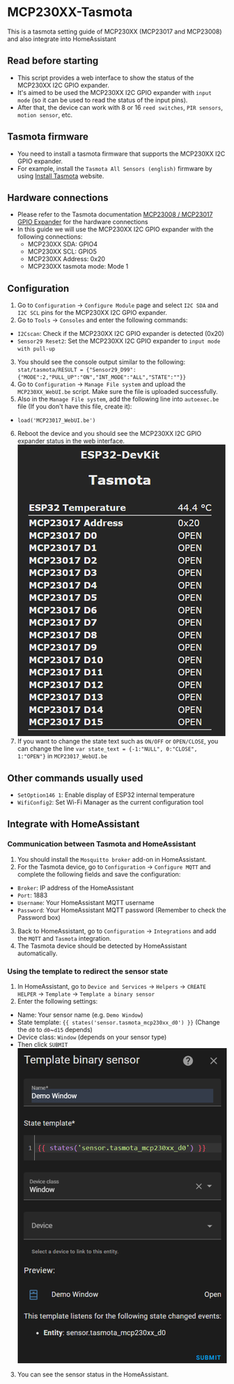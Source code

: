 # MCP230XX-Tasmota
This is a tasmota setting guide of MCP230XX (MCP23017 and MCP23008) and also integrate into HomeAssistant

## Read before starting
* This script provides a web interface to show the status of the MCP230XX I2C GPIO expander.
* It's aimed to be used the MCP230XX I2C GPIO expander with `input mode` (so it can be used to read the status of the input pins).
* After that, the device can work with 8 or 16 `reed switches`, `PIR sensors`, `motion sensor`, etc.

## Tasmota firmware
* You need to install a tasmota firmware that supports the MCP230XX I2C GPIO expander.
* For example, install the `Tasmota All Sensors (english)` firmware by using [Install Tasmota](https://tasmota.github.io/install/) website.

## Hardware connections
* Please refer to the Tasmota documentation [MCP23008 / MCP23017 GPIO Expander](https://tasmota.github.io/docs/MCP230xx/) for the hardware connections
* In this guide we will use the MCP230XX I2C GPIO expander with the following connections:
  * MCP230XX SDA: GPIO4
  * MCP230XX SCL: GPIO5
  * MCP230XX Address: 0x20
  * MCP230XX tasmota mode: Mode 1

## Configuration
1. Go to `Configuration` -> `Configure Module` page and select `I2C SDA` and `I2C SCL` pins for the MCP230XX I2C GPIO expander.
2. Go to `Tools` -> `Consoles` and enter the following commands:
  * `I2Cscan`: Check if the MCP230XX I2C GPIO expander is detected (0x20)
  * `Sensor29 Reset2`: Set the MCP230XX I2C GPIO expander to `input mode with pull-up` 
3. You should see the console output similar to the following:
  `stat/tasmota/RESULT = {"Sensor29_D99":{"MODE":2,"PULL_UP":"ON","INT_MODE":"ALL","STATE":""}}`
4. Go to `Configuration` -> `Manage File system` and upload the `MCP230XX_WebUI.be` script. Make sure the file is uploaded successfully.
5. Also in the `Manage File system`, add the following line into `autoexec.be` file (If you don't have this file, create it):
  * `load('MCP23017_WebUI.be')`
6. Reboot the device and you should see the MCP230XX I2C GPIO expander status in the web interface.
  ![](https://raw.githubusercontent.com/JyunWei-Su/MCP230XX-Tasmota/main/img/tasmota_webui.png)
7. If you want to change the state text such as `ON/OFF` or `OPEN/CLOSE`, you can change the line `var state_text = {-1:"NULL", 0:"CLOSE", 1:"OPEN"}` in `MCP23017_WebUI.be`

## Other commands usually used
* `SetOption146 1`: Enable display of ESP32 internal temperature
* `WifiConfig2`: Set Wi-Fi Manager as the current configuration tool

## Integrate with HomeAssistant
### Communication between Tasmota and HomeAssistant
1. You should install the `Mosquitto broker` add-on in HomeAssistant.
2. For the Tasmota device, go to `Configuration` -> `Configure MQTT` and complete the following fields and save the configuration:
  * `Broker`: IP address of the HomeAssistant
  * `Port`: 1883
  * `Username`: Your HomeAssistant MQTT username
  * `Password`: Your HomeAssistant MQTT password (Remember to check the Password box)
3. Back to HomeAssistant, go to `Configuration` -> `Integrations` and add the `MQTT` and `Tasmota` integration.
4. The Tasmota device should be detected by HomeAssistant automatically.
### Using the template to redirect the sensor state
1. In HomeAssistant, go to `Device and Services` -> `Helpers` -> `CREATE HELPER` -> `Template` -> `Template a binary sensor`
2. Enter the following settings:
  * Name: Your sensor name (e.g. `Demo Window`)
  * State template: `{{ states('sensor.tasmota_mcp230xx_d0') }}` (Change the `d0` to `d0`~`d15` depends)
  * Device class: `Window` (depends on your sensor type)
  * Then click `SUBMIT`
  ![](https://raw.githubusercontent.com/JyunWei-Su/MCP230XX-Tasmota/main/img/binary_sensor_template_config.png)
3. You can see the sensor status in the HomeAssistant.
